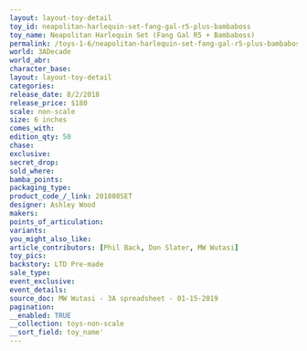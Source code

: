 ```yaml
---
layout: layout-toy-detail 
toy_id: neapolitan-harlequin-set-fang-gal-r5-plus-bambaboss
toy_name: Neapolitan Harlequin Set (Fang Gal R5 + Bambaboss)
permalink: /toys-1-6/neapolitan-harlequin-set-fang-gal-r5-plus-bambaboss.html
world: 3ADecade
world_abr: 
character_base: 
layout: layout-toy-detail
categories: 
release_date: 8/2/2018
release_price: $180 
scale: non-scale
size: 6 inches
comes_with: 
edition_qty: 50
chase: 
exclusive: 
secret_drop: 
sold_where: 
bamba_points: 
packaging_type: 
product_code_/_link: 201808SET
designer: Ashley Wood
makers: 
points_of_articulation: 
variants: 
you_might_also_like: 
article_contributors: [Phil Back, Don Slater, MW Wutasi]
toy_pics: 
backstory: LTD Pre-made
sale_type: 
event_exclusive: 
event_details: 
source_doc: MW Wutasi - 3A spreadsheet - 01-15-2019
pagination: 
__enabled: TRUE
__collection: toys-non-scale
__sort_field: toy_name'
---
```

